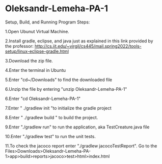 # Oleksandr-Lemeha-PA-1

Setup, Build, and Running Program Steps:

1.Open Ubunut Virtual Machine. 

2.Install gradle, eclipse, and java just as explained in this link provided by the professor: 
http://cs.iit.edu/~virgil/cs445/mail.spring2022/tools-setup/linux-eclipse-gradle.html

3.Download the zip file.

4.Enter the terminal in Ubuntu

5.Enter "cd~/Downloads" to find the downloaded file

6.Unzip the file by entering "unzip Oleksandr-Lemeha-PA-1"

6.Enter "cd Oleksandr-Lemeha-PA-1"

7.Enter " ./gradlew init "to initialize the gradle project

8.Enter " ./gradlew build " to build the project.

9.Enter "./gradlew run" to run the application, aka TestCreature.java file

10.Enter "./gradlew test" to run the unit tests.

11.To check the jacoco report enter "./gradlew jacocoTestReport". Go to the Files>Downloads>Oleksandr-Lemeha-PA-1>app>build>reports>jacoco>test>html>index.html 
